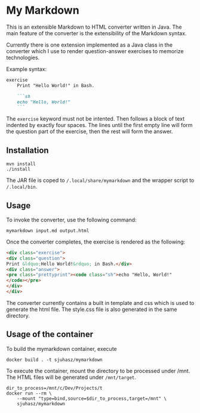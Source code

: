 # My Markdown

This is an extensible Markdown to HTML converter written in Java. The main 
feature of the converter is the extensibility of the Markdown syntax.

Currently there is one extension implemented as a Java class in the converter
which I use to render question-answer exercises to memorize technologies.

Example syntax:
```markdown
exercise
    Print "Hello World!" in Bash.

    ```sh
    echo "Hello, World!"
    ```
```

The `exercise` keyword must not be intented. Then follows a block of text 
indented by exactly four spaces. The lines until the first empty 
line will form the question part of the exercise, then the rest will form the
answer.

## Installation 

```shell
mvn install
./install
```

The JAR file is coped to `/.local/share/mymarkdown` and the wrapper script to 
`/.local/bin`.

## Usage

To invoke the converter, use the following command:
```shell
mymarkdown input.md output.html
```

Once the converter completes, the exercise is rendered as the following:

```html
<div class="exercise">
<div class="question">
Print &ldquo;Hello World!&rdquo; in Bash.</div>
<div class="answer">
<pre class="prettyprint"><code class="sh">echo "Hello, World!"
</code></pre>
</div>
</div>
```

The converter currently contains a built in template and css which is used 
to generate the html file. The style.css file is also generated in the same
directory.

## Usage of the container

To build the mymarkdown container, execute

```shell
docker build . -t sjuhasz/mymarkdown
```

To execute the container, mount the directory to be processed under /mnt. The
HTML files will be generated under `/mnt/target`.

```shell
dir_to_process=/mnt/c/Dev/Projects/t
docker run --rm \
    --mount "type=bind,source=$dir_to_process,target=/mnt" \
    sjuhasz/mymarkdown
```
